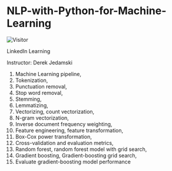# NLP-with-Python-for-Machine-Learning
![Visitor](https://visitor-badge.laobi.icu/badge?page_id=Masrik-Dahir.repoName)

LinkedIn Learning

Instructor: Derek Jedamski

1.	Machine Learning pipeline, 
2.	Tokenization, 
3.	Punctuation removal, 
4.	Stop word removal, 
5.	Stemming, 
6.	Lemmatizing, 
7.	Vectorizing, count vectorization, 
8.	N-gram vectorization, 
9.	Inverse document frequency weighting, 
10.	Feature engineering, feature transformation, 
11.	Box-Cox power transformation, 
12.	Cross-validation and evaluation metrics, 
13.	Random forest, random forest model with grid search, 
14.	Gradient boosting, Gradient-boosting grid search, 
15.	Evaluate gradient-boosting model performance

